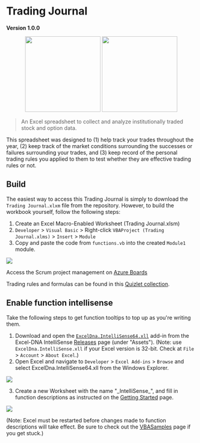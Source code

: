 # Trading Journal 
**Version 1.0.0** 

<div align="center">
    <a href="#usage"><img src="https://tlc.thinkorswim.com/center/main/navigation/01/icon/img-release-notes" width="200px"></a>
    <a href="#usage"><img src="https://upload.wikimedia.org/wikipedia/commons/8/86/Microsoft_Excel_2013_logo.svg" width="200px"></a>
    <br>
</div>

> An Excel spreadsheet to collect and analyze institutionally traded stock and option data.

This spreadsheet was designed to (1) help track your trades throughout the year, (2) keep track of the market conditions surrounding the successes or failures surrounding your trades, and (3) keep record of the personal trading rules you applied to them to test whether they are effective trading rules or not.

## Build

The easiest way to access this Trading Journal is simply to download the `Trading Journal.xlxm` file from the repository. However, to build the workbook yourself, follow the following steps:

1. Create an Excel Macro-Enabled Worksheet (Trading Journal.xlsm)
1. `Developer` > `Visual Basic` > Right-click `VBAProject (Trading Journal.xlms)` > `Insert` > `Module`
1. Copy and paste the code from `functions.vb` into the created `Module1` module.

![](https://github.com/king-melchizedek/Trading-Journal/raw/master/images/module1.gif)

Access the Scrum project management on [Azure Boards](https://dev.azure.com/ethanromans58/Trading%20Journal/_boards/board/t/Trading%20Journal%20Team/Stories)

Trading rules and formulas can be found in this [Quizlet collection](https://quizlet.com/kingmelchizedek/folders/investing/sets).

## Enable function intellisense

Take the following steps to get function tooltips to top up as you're writing them.

1. Download and open the [`ExcelDna.IntelliSense64.xll`](https://github.com/Excel-DNA/IntelliSense/releases/download/v1.1.0/ExcelDna.IntelliSense64.xll) add-in from the Excel-DNA IntelliSense [Releases](https://github.com/Excel-DNA/IntelliSense/releases) page (under "Assets"). (Note: use `ExcelDna.IntelliSense.xll` if your Excel version is 32-bit. Check at `File` > `Account` > `About Excel`.)
1. Open Excel and navigate to `Developer` > `Excel Add-ins` > `Browse` and select ExcelDna.IntelliSense64.xll from the Windows Explorer.

![](https://github.com/king-melchizedek/Trading-Journal/raw/master/images/intellisenseAddIn.gif)

3. Create a new Worksheet with the name "\_IntelliSense_", and fill in function descriptions as instructed on the [Getting Started](https://github.com/Excel-DNA/IntelliSense/wiki/Getting-Started) page.

![](https://github.com/king-melchizedek/Trading-Journal/raw/master/images/customIntellisense.gif)

(Note: Excel must be restarted before changes made to function descriptions will take effect. Be sure to check out the [VBASamples](https://github.com/Excel-DNA/IntelliSense/tree/master/VBASamples) page if you get stuck.)
